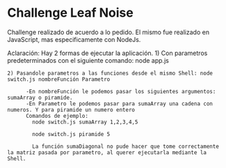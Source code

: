   # Challenge Leaf Noise
  
  Challenge realizado de acuerdo a lo pedido. El mismo fue realizado en JavaScript, mas especificamente con NodeJs.
  
  Aclaración:
   Hay 2 formas de ejecutar la aplicación.
    1) Con parametros predeterminados con el siguiente comando: node app.js
    
    2) Pasandole parametros a las funciones desde el mismo Shell: node switch.js nombreFunción Parametro
    
          -En nombreFunción le podemos pasar los siguientes argumentos: sumaArray o piramide.
          -En Parametro le podemos pasar para sumaArray una cadena con numeros. Y para piramide un numero entero
          Comandos de ejemplo:
            node switch.js sumaArray 1,2,3,4,5
            
            node switch.js piramide 5
          
            La función sumaDiagonal no pude hacer que tome correctamente la matriz pasada por parametro, al querer ejecutarla mediante la Shell.
